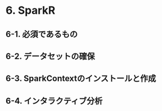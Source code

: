 # 6. SparkR

## 6-1. 必須であるもの

## 6-2. データセットの確保

## 6-3. SparkContextのインストールと作成

## 6-4. インタラクティブ分析
